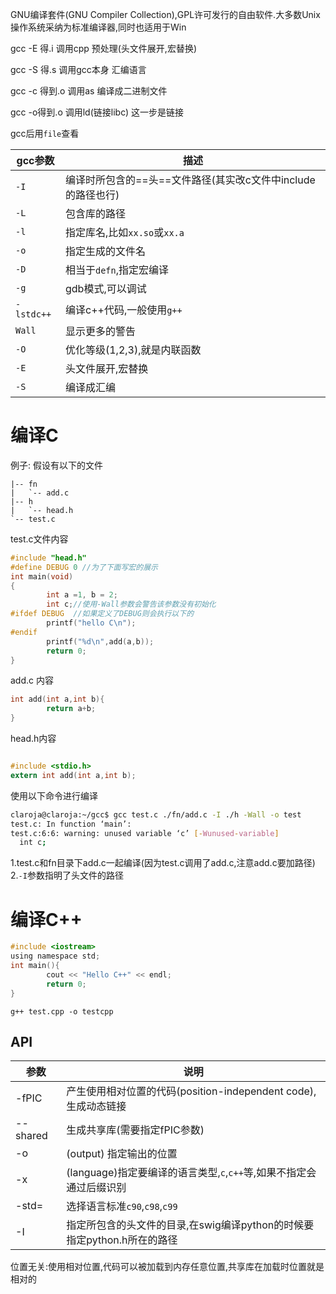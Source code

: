 GNU编译套件(GNU Compiler Collection),GPL许可发行的自由软件.大多数Unix操作系统采纳为标准编译器,同时也适用于Win

gcc -E 得.i  调用cpp
预处理(头文件展开,宏替换)

gcc -S 得.s  调用gcc本身
汇编语言

gcc -c 得到.o  调用as
编译成二进制文件

gcc  -o得到.o 调用ld(链接libc)
这一步是链接

gcc后用`file`查看



gcc参数|描述
--|--
`-I`|编译时所包含的==头==文件路径(其实改c文件中include的路径也行)
`-L`|包含库的路径
`-l`|指定库名,比如`xx.so`或`xx.a`
`-o`|指定生成的文件名
`-D`|相当于`defn`,指定宏编译
`-g`|gdb模式,可以调试
`-lstdc++`|编译c++代码,一般使用`g++`
`Wall`|显示更多的警告
`-O`|优化等级(1,2,3),就是内联函数
`-E`|头文件展开,宏替换
`-S`|编译成汇编

# 编译C

例子:
假设有以下的文件
```linux
|-- fn
|   `-- add.c
|-- h
|   `-- head.h
`-- test.c
```

test.c文件内容
```c
#include "head.h"
#define DEBUG 0 //为了下面写宏的展示
int main(void)
{
        int a =1, b = 2;
        int c;//使用-Wall参数会警告该参数没有初始化
#ifdef DEBUG  //如果定义了DEBUG则会执行以下的
        printf("hello C\n");
#endif
        printf("%d\n",add(a,b));
        return 0;
}
```
add.c 内容
```c
int add(int a,int b){
        return a+b;
}
```

head.h内容
```h

#include <stdio.h>
extern int add(int a,int b);
```

使用以下命令进行编译
```sh
claroja@claroja:~/gcc$ gcc test.c ./fn/add.c -I ./h -Wall -o test
test.c: In function ‘main’:
test.c:6:6: warning: unused variable ‘c’ [-Wunused-variable]
  int c;

```
1.test.c和fn目录下add.c一起编译(因为test.c调用了add.c,注意add.c要加路径)
2.`-I`参数指明了头文件的路径


# 编译C++
```c
#include <iostream>
using namespace std;
int main(){
        cout << "Hello C++" << endl;
        return 0;
}

```

`g++ test.cpp -o testcpp`


## API

参数|说明
-|-
-fPIC|产生使用相对位置的代码(position-independent code),生成动态链接
--shared|生成共享库(需要指定fPIC参数)
-o|(output) 指定输出的位置
-x|(language)指定要编译的语言类型,`c`,`c++`等,如果不指定会通过后缀识别
-std=|选择语言标准`c90`,`c98`,`c99`
-I|指定所包含的头文件的目录,在swig编译python的时候要指定python.h所在的路径


位置无关:使用相对位置,代码可以被加载到内存任意位置,共享库在加载时位置就是相对的

